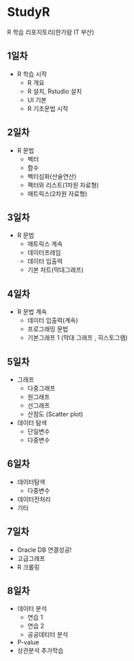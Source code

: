 # StudyR
R 학습 리포지토리(한가람 IT 부산)

## 1일차 
- R 학습 시작
  - R 개요
  - R 설치, Rstudio 설치
  - UI 기본
  - R 기초문법 시작

## 2일차
- R 문법
  - 벡터  
  - 함수
  - 벡터심화(산술연산)
  - 팩터와 리스트(1차원 자료형)
  - 매트릭스(2차원 자료형)
  
 ## 3일차
 - R 문법
   - 매트릭스 계속
   - 데이터프레임
   - 데이터 입출력
   - 기본 차트(막대그래프)

## 4일차 
- R 문법 계속 
   - 데이터 입출력(계속)
   - 프로그래밍 문법 
   - 기본그래프 1 (막대 그래프 , 히스토그램)

## 5일차 
- 그래프  
   - 다중그래프
   - 원그래프
   - 선그래프
   - 산점도 (Scatter plot)
- 데이터 탐색
   - 단일변수
   - 다중변수
   
## 6일차
- 데이터탐색
   - 다중변수
- 데이터전처리
- 기타

## 7일차
- Oracle DB 연결성공!
- 고급그래프
- R 크롤링 

## 8일차
- 데이터 분석 
  - 연습 1
  - 연습 2
  - 공공데티터 분석
- P-value
- 상관분석 추가학습 

